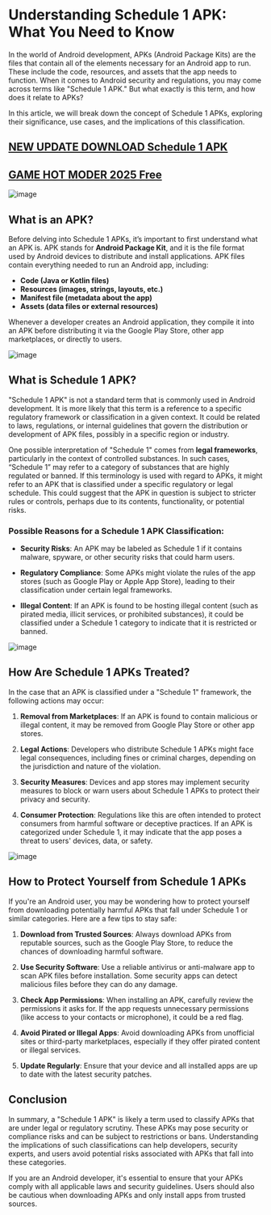 # Understanding Schedule 1 APK: What You Need to Know

In the world of Android development, APKs (Android Package Kits) are the files that contain all of the elements necessary for an Android app to run. These include the code, resources, and assets that the app needs to function. When it comes to Android security and regulations, you may come across terms like "Schedule 1 APK." But what exactly is this term, and how does it relate to APKs?

In this article, we will break down the concept of Schedule 1 APKs, exploring their significance, use cases, and the implications of this classification.

## [NEW UPDATE DOWNLOAD Schedule 1 APK](https://seruapk.com/schedule-1/)

## [GAME HOT MODER 2025 Free](https://seruapk.com/)

![image](https://github.com/user-attachments/assets/23c8cbf6-289b-4f94-bb1f-0d4f0bf78c4b)


## What is an APK?

Before delving into Schedule 1 APKs, it’s important to first understand what an APK is. APK stands for **Android Package Kit**, and it is the file format used by Android devices to distribute and install applications. APK files contain everything needed to run an Android app, including:

- **Code (Java or Kotlin files)**
- **Resources (images, strings, layouts, etc.)**
- **Manifest file (metadata about the app)**
- **Assets (data files or external resources)**

Whenever a developer creates an Android application, they compile it into an APK before distributing it via the Google Play Store, other app marketplaces, or directly to users.

![image](https://github.com/user-attachments/assets/b21a08a2-0fe9-4f6f-9409-812d626a4fa7)


## What is Schedule 1 APK?

"Schedule 1 APK" is not a standard term that is commonly used in Android development. It is more likely that this term is a reference to a specific regulatory framework or classification in a given context. It could be related to laws, regulations, or internal guidelines that govern the distribution or development of APK files, possibly in a specific region or industry.

One possible interpretation of "Schedule 1" comes from **legal frameworks**, particularly in the context of controlled substances. In such cases, “Schedule 1” may refer to a category of substances that are highly regulated or banned. If this terminology is used with regard to APKs, it might refer to an APK that is classified under a specific regulatory or legal schedule. This could suggest that the APK in question is subject to stricter rules or controls, perhaps due to its contents, functionality, or potential risks.

### Possible Reasons for a Schedule 1 APK Classification:

- **Security Risks**: An APK may be labeled as Schedule 1 if it contains malware, spyware, or other security risks that could harm users.
  
- **Regulatory Compliance**: Some APKs might violate the rules of the app stores (such as Google Play or Apple App Store), leading to their classification under certain legal frameworks.
  
- **Illegal Content**: If an APK is found to be hosting illegal content (such as pirated media, illicit services, or prohibited substances), it could be classified under a Schedule 1 category to indicate that it is restricted or banned.

![image](https://github.com/user-attachments/assets/92214725-3306-4c8c-ba91-c4d7e36ca4fc)


## How Are Schedule 1 APKs Treated?

In the case that an APK is classified under a "Schedule 1" framework, the following actions may occur:

1. **Removal from Marketplaces**: If an APK is found to contain malicious or illegal content, it may be removed from Google Play Store or other app stores.

2. **Legal Actions**: Developers who distribute Schedule 1 APKs might face legal consequences, including fines or criminal charges, depending on the jurisdiction and nature of the violation.

3. **Security Measures**: Devices and app stores may implement security measures to block or warn users about Schedule 1 APKs to protect their privacy and security.

4. **Consumer Protection**: Regulations like this are often intended to protect consumers from harmful software or deceptive practices. If an APK is categorized under Schedule 1, it may indicate that the app poses a threat to users' devices, data, or safety.

![image](https://github.com/user-attachments/assets/339fd644-a5d8-4807-a525-eba1422e6f4e)


## How to Protect Yourself from Schedule 1 APKs

If you're an Android user, you may be wondering how to protect yourself from downloading potentially harmful APKs that fall under Schedule 1 or similar categories. Here are a few tips to stay safe:

1. **Download from Trusted Sources**: Always download APKs from reputable sources, such as the Google Play Store, to reduce the chances of downloading harmful software.

2. **Use Security Software**: Use a reliable antivirus or anti-malware app to scan APK files before installation. Some security apps can detect malicious files before they can do any damage.

3. **Check App Permissions**: When installing an APK, carefully review the permissions it asks for. If the app requests unnecessary permissions (like access to your contacts or microphone), it could be a red flag.

4. **Avoid Pirated or Illegal Apps**: Avoid downloading APKs from unofficial sites or third-party marketplaces, especially if they offer pirated content or illegal services.

5. **Update Regularly**: Ensure that your device and all installed apps are up to date with the latest security patches.

## Conclusion

In summary, a "Schedule 1 APK" is likely a term used to classify APKs that are under legal or regulatory scrutiny. These APKs may pose security or compliance risks and can be subject to restrictions or bans. Understanding the implications of such classifications can help developers, security experts, and users avoid potential risks associated with APKs that fall into these categories.

If you are an Android developer, it's essential to ensure that your APKs comply with all applicable laws and security guidelines. Users should also be cautious when downloading APKs and only install apps from trusted sources.
